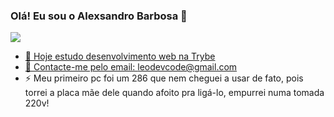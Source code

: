 ### Olá! Eu sou o Alexsandro Barbosa 👋

<div>
   <a href="#">
  <img src="https://github-readme-stats.vercel.app/api?username=lbseven7&show_icons=true&theme=tokyonight" />

</div>

- 🔭 Hoje estudo desenvolvimento web na Trybe
- 🌱 Contacte-me pelo email: leodevcode@gmail.com
- ⚡ Meu primeiro pc foi um 286 que nem cheguei a usar de fato, pois torrei a placa mãe dele quando afoito pra ligá-lo, empurrei numa tomada 220v!
